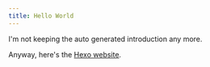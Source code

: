 ```yaml
---
title: Hello World
---
```


I'm not keeping the auto generated introduction any more. 

Anyway, here's the [Hexo website](https://hexo.io/). 